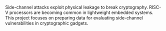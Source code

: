 Side-channel attacks exploit physical leakage to break cryptography. RISC-V processors are becoming common in lightweight embedded systems. This project focuses on preparing data for evaluating side-channel vulnerabilities in cryptographic gadgets.
